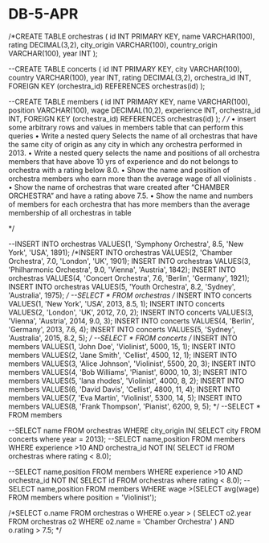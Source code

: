 # DB-5-APR
/*CREATE TABLE orchestras (
    id INT PRIMARY KEY,
    name VARCHAR(100),
    rating DECIMAL(3,2),
    city_origin VARCHAR(100),
    country_origin VARCHAR(100),
    year INT
);

--CREATE TABLE concerts (
    id INT PRIMARY KEY,
    city VARCHAR(100),
    country VARCHAR(100),
    year INT,
    rating DECIMAL(3,2),
    orchestra_id INT,
    FOREIGN KEY (orchestra_id) REFERENCES orchestras(id)
);

--CREATE TABLE members (
    id INT PRIMARY KEY,
    name VARCHAR(100),
    position VARCHAR(100),
    wage DECIMAL(10,2),
    experience INT,
    orchestra_id INT,
    FOREIGN KEY (orchestra_id) REFERENCES orchestras(id)
);
*/
/*
    • insert some arbitrary rows and values in members table that can perform this queries
    • Write a nested query Selects the name of all orchestras that have the same city of origin as any city in which any orchestra performed in 2013.
    • Write a nested query selects the name and positions of all orchestra members that have above 10 yrs of experience and do not belongs to orchestra with a rating below 8.0.
    • Show the name and position of orchestra members who earn more than the average wage of all violinists .
    • Show the name of orchestras that ware created after “CHAMBER ORCHESTRA” and have a rating above 7.5.
    • Show the name and numbers of members for each orchestra that has more members than the average membership of all orchestras in table

*/

--INSERT INTO orchestras VALUES(1, 'Symphony Orchestra', 8.5, 'New York', 'USA', 1891);
/*INSERT INTO orchestras VALUES(2, 'Chamber Orchestra', 7.0, 'London', 'UK', 1901);
INSERT INTO orchestras VALUES(3, 'Philharmonic Orchestra', 9.0, 'Vienna', 'Austria', 1842);
INSERT INTO orchestras VALUES(4, 'Concert Orchestra', 7.6, 'Berlin', 'Germany', 1921);
INSERT INTO orchestras VALUES(5, 'Youth Orchestra', 8.2, 'Sydney', 'Australia', 1975);
*/
--SELECT * FROM orchestras
/*
INSERT INTO concerts VALUES(1, 'New York', 'USA', 2013, 8.5, 1);
INSERT INTO concerts VALUES(2, 'London', 'UK', 2012, 7.0, 2);
INSERT INTO concerts VALUES(3, 'Vienna', 'Austria', 2014, 9.0, 3);
INSERT INTO concerts VALUES(4, 'Berlin', 'Germany', 2013, 7.6, 4);
INSERT INTO concerts VALUES(5, 'Sydney', 'Australia', 2015, 8.2, 5);
*/
--SELECT * FROM concerts
/*
INSERT INTO members VALUES(1, 'John Doe', 'Violinist', 5000, 15, 1);
INSERT INTO members VALUES(2, 'Jane Smith', 'Cellist', 4500, 12, 1);
INSERT INTO members VALUES(3, 'Alice Johnson', 'Violinist', 5500, 20, 3);
INSERT INTO members VALUES(4, 'Bob Williams', 'Pianist', 6000, 10, 3);
INSERT INTO members VALUES(5, 'lana rhodes', 'Violinist', 4000, 8, 2);
INSERT INTO members VALUES(6, 'David Davis', 'Cellist', 4800, 11, 4);
INSERT INTO members VALUES(7, 'Eva Martin', 'Violinist', 5300, 14, 5);
INSERT INTO members VALUES(8, 'Frank Thompson', 'Pianist', 6200, 9, 5);
*/
--SELECT * FROM members

--SELECT name FROM orchestras WHERE city_origin IN( SELECT city FROM concerts where year = 2013);
--SELECT name,position FROM members WHERE experience >10 AND orchestra_id NOT IN( SELECT id FROM orchestras where rating < 8.0);

--SELECT name,position FROM members WHERE experience >10 AND orchestra_id NOT IN( SELECT id FROM orchestras where rating < 8.0);
--SELECT name,position FROM members WHERE wage >(SELECT avg(wage) FROM members where position = 'Violinist');

/*SELECT o.name 
FROM orchestras o
WHERE o.year > (
    SELECT o2.year 
    FROM orchestras o2
    WHERE o2.name = 'Chamber Orchestra'
) AND o.rating > 7.5;
*/

